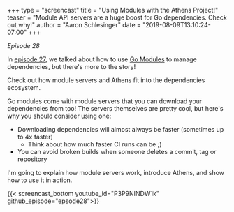 +++
type = "screencast"
title = "Using Modules with the Athens Project!"
teaser = "Module API servers are a huge boost for Go dependencies. Check out why!"
author = "Aaron Schlesinger"
date = "2019-08-09T13:10:24-07:00"
+++

_Episode 28_

In [episode 27](https://goin5minutes.com/screencast/episode_27_intro_to_modules/), we talked about how to use [Go Modules](https://github.com/golang/go/wiki/Modules) to manage dependencies, but there's more to the story!

Check out how module servers and Athens fit into the dependencies ecosystem.

<!--more-->

Go modules come with module servers that you can download your dependencies from too! The servers themselves are pretty cool, but here's why you should consider using one:

- Downloading dependencies will almost always be faster (sometimes up to 4x faster)
  - Think about how much faster CI runs can be ;)
- You can avoid broken builds when someone deletes a commit, tag or repository

I'm going to explain how module servers work, introduce Athens, and show how to use it in action.

{{< screencast_bottom youtube_id="P3P9NINDW1k" github_episode="epsode28">}}
